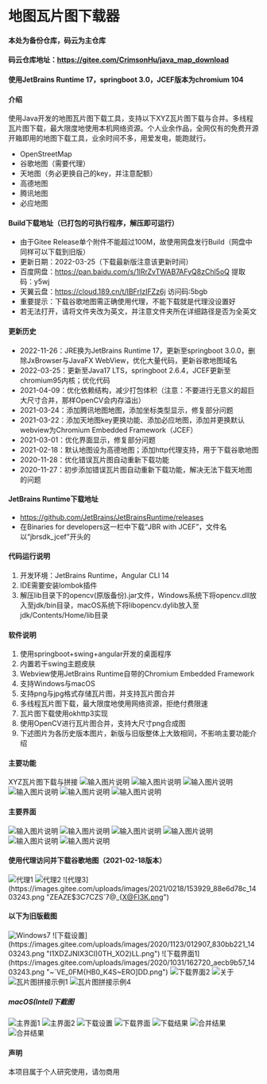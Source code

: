 # 地图瓦片图下载器

#### 本处为备份仓库，码云为主仓库
#### 码云仓库地址：https://gitee.com/CrimsonHu/java_map_download

#### 使用JetBrains Runtime 17，springboot 3.0，JCEF版本为chromium 104

#### 介绍
使用Java开发的地图瓦片图下载工具，支持以下XYZ瓦片图下载与合并。多线程瓦片图下载，最大限度地使用本机网络资源。个人业余作品，全网仅有的免费开源开箱即用的地图下载工具，业余时间不多，用爱发电，能跑就行。
- OpenStreetMap
- 谷歌地图（需要代理）
- 天地图（务必更换自己的key，并注意配额）
- 高德地图
- 腾讯地图
- 必应地图

#### Build下载地址（已打包的可执行程序，解压即可运行）
- 由于Gitee Release单个附件不能超过100M，故使用网盘发行Build（网盘中同样可以下载到旧版）
- 更新日期：2022-03-25（下载最新版注意该更新时间）
- 百度网盘：https://pan.baidu.com/s/1lRrZvTWAB7AFyQ8zChl5oQ 提取码：y5wj 
- 天翼云盘：https://cloud.189.cn/t/IBFrIzIFZz6j 访问码:5bgb
- 重要提示：下载谷歌地图需正确使用代理，不能下载就是代理没设置好
- 若无法打开，请将文件夹改为英文，并注意文件夹所在详细路径是否为全英文

#### 更新历史
- 2022-11-26：JRE换为JetBrains Runtime 17，更新至springboot 3.0.0，删除JxBrowser与JavaFX WebView，优化大量代码，更新谷歌地图域名
- 2022-03-25：更新至Java17 LTS，springboot 2.6.4，JCEF更新至chromium95内核；优化代码
- 2021-04-09：优化依赖结构，减少打包体积（注意：不要进行无意义的超巨大尺寸合并，那样OpenCV会内存溢出）
- 2021-03-24：添加腾讯地图地图，添加坐标类型显示，修复部分问题
- 2021-03-22：添加天地图key更换功能、添加必应地图，添加并更换默认webview为Chromium Embedded Framework（JCEF）
- 2021-03-01：优化界面显示，修复部分问题
- 2021-02-18：默认地图设为高德地图；添加http代理支持，用于下载谷歌地图
- 2020-11-28：优化错误瓦片图自动重新下载功能
- 2020-11-27：初步添加错误瓦片图自动重新下载功能，解决无法下载天地图的问题

#### JetBrains Runtime下载地址
- https://github.com/JetBrains/JetBrainsRuntime/releases
- 在Binaries for developers这一栏中下载“JBR with JCEF”，文件名以“jbrsdk_jcef”开头的

#### 代码运行说明
1. 开发环境：JetBrains Runtime，Angular CLI 14
2. IDE需要安装lombok插件
3. 解压lib目录下的opencv(原版备份).jar文件，Windows系统下将opencv.dll放入至jdk/bin目录，macOS系统下将libopencv.dylib放入至jdk/Contents/Home/lib目录

#### 软件说明
1. 使用springboot+swing+angular开发的桌面程序
2. 内置若干swing主题皮肤
3. Webview使用JetBrains Runtime自带的Chromium Embedded Framework
4. 支持Windows与macOS
5. 支持png与jpg格式存储瓦片图，并支持瓦片图合并
6. 多线程瓦片图下载，最大限度地使用网络资源，拒绝付费限速
7. 瓦片图下载使用okhttp3实现
8. 使用OpenCV进行瓦片图合并，支持大尺寸png合成图
9. 下述图片为各历史版本图片，新版与旧版整体上大致相同，不影响主要功能介绍

#### 主要功能
XYZ瓦片图下载与拼接
![输入图片说明](Other/image/194201_51cbcc76_1403243.webp)
![输入图片说明](Other/image/191841_58a9107e_1403243.webp)
![输入图片说明](Other/image/184433_266b9408_1403243.webp)
![输入图片说明](Other/image/190547_ef9e10bd_1403243.webp)
![输入图片说明](Other/image/192008_a3e72cda_1403243.webp)
![输入图片说明](Other/image/235757_070c3fc7_1403243.webp)

#### 主要界面
![输入图片说明](Other/image/190547_ef9e10bd_1403243.webp)
![输入图片说明](Other/image/012326_e90a2ee4_1403243.webp)
![输入图片说明](Other/image/191011_7b58ab8c_1403243.webp)
![输入图片说明](Other/image/190953_497f7569_1403243.webp)
![输入图片说明](Other/image/190713_68a1bd09_1403243.webp)
![输入图片说明](Other/image/191415_b83b6dfd_1403243.webp)

#### 使用代理访问并下载谷歌地图（2021-02-18版本）
![代理1](https://images.gitee.com/uploads/images/2021/0218/152258_3b6f8231_1403243.jpeg "1613632674(1).jpg")
![代理2](https://images.gitee.com/uploads/images/2021/0218/152345_babdc925_1403243.png "$_OQTUXO623_RZ%0G)%[XYM.png")
![代理3](https://images.gitee.com/uploads/images/2021/0218/153929_88e6d78c_1403243.png "ZEAZE$3C7CZS`7@_{X@FI3K.png")

#### 以下为旧版截图
![Windows7](https://images.gitee.com/uploads/images/2020/1123/013255_4aa27099_1403243.png "_JVZV%LF}GJ`(L(B7W(%N}D.png")
![下载设置](https://images.gitee.com/uploads/images/2020/1123/012907_830bb221_1403243.png "I1XDZJNIX3CI)0TH_XO2)LL.png")
![下载界面1](https://images.gitee.com/uploads/images/2020/1031/162720_aecb9b57_1403243.png "~`VE_0FM{HB0_K4S~ERO]DD.png")
![下载界面2](https://images.gitee.com/uploads/images/2020/1031/162734_fc13bdb9_1403243.png "F1ASVTZQH%D}7NM7E4@VC~2.png")
![关于](https://images.gitee.com/uploads/images/2020/1123/013200_324218fd_1403243.png "2_859NL6FOR7(@]_[E3XCFL.png")
![瓦片图拼接示例1](https://images.gitee.com/uploads/images/2020/1025/184409_f512ec03_1403243.png "IHESGJ986LN31[ICDV]5ICQ.png")
![瓦片图拼接示例4](https://images.gitee.com/uploads/images/2020/1029/163712_032f9f19_1403243.png "]~QU7`77({@VL{GLBOKJM{0.png")

##### macOS(Intel)下截图
![主界面1](https://images.gitee.com/uploads/images/2020/1025/200558_73c24f43_1403243.png "C241622F-D0C6-4E07-A20B-6424BD93987D.png")
![主界面2](https://images.gitee.com/uploads/images/2020/1025/200625_fa0bbac7_1403243.png "2FA9C69F-F8AD-4D99-8948-E2412FCC39E2.png")
![下载设置](https://images.gitee.com/uploads/images/2020/1025/200638_ba6a3d43_1403243.png "B6E5D312-3B70-48CA-9268-D8EBF7B0AD2B.png")
![下载界面](https://images.gitee.com/uploads/images/2020/1031/164829_579bde2a_1403243.png "35BDBFD3-699E-48A5-BF22-349E84AC3573.png")
![下载结果](https://images.gitee.com/uploads/images/2020/1025/200828_c79e7461_1403243.png "319FC41E-DDF9-4633-816D-09B813FDE093.png")
![合并结果](https://images.gitee.com/uploads/images/2020/1025/201358_ee4b9a82_1403243.png "D9400C8D-E87D-42A6-BEBF-C5CEA2B9F75C.png")
![合并结果](https://images.gitee.com/uploads/images/2020/1025/201415_178ebde6_1403243.png "61916631-E18B-4A54-BDEA-0BDD2C04A5A0.png")

#### 声明
本项目属于个人研究使用，请勿商用 
